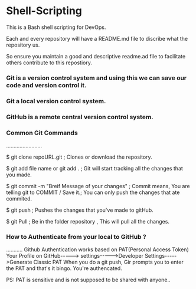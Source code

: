 # Shell-Scripting
This is a Bash shell scripting for DevOps.

Each and every repository will have a README.md file to discribe what the repository us.

So ensure you maintain a good and descriptive readme.ad file to facilitate others contribute to this repostiory.    

### Git is a version control system and using this we can save our code and version control it.

### Git a local version control system.

### GitHub is a remote central version control system.

### Common Git Commands

........................

$ git clone repoURL.git             ; Clones or download the repository.

$ git add file name or git add . ; Git will start tracking all the changes that you made.

$ git commit -m "Breif Message of your changes" ; Commit means, You are telling git to COMMIT / Save it.; 
                                                    You can only push the changes that ate commited.

$ git push      ; Pushes the changes that you've made to gitHub.

$ git Pull      ; Be in the folder repository , This will pull all the changes.

### How to Authenticate from your local to GitHub ?
........... 
Github Authentication works based on PAT(Personal Access Token)
Your Profile on GitHub-----> settings----->Developer Settings----->Generate Classic PAT
When you do a git push, Gir prompts you to enter the PAT and that's it bingo. You're authencated.

PS: PAT is sensitive and is not supposed to be shared with anyone..